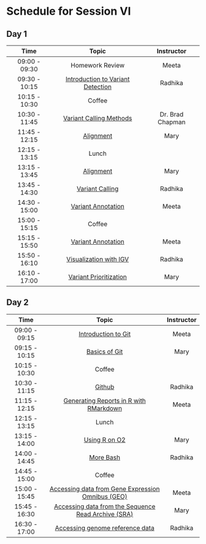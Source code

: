 # Schedule for Session VI

## Day 1

| Time            |   Topic  | Instructor |
|:------------------------:|:----------:|:--------:|
| 09:00 - 09:30 | Homework Review | Meeta |
| 09:30 - 10:15 | [Introduction to Variant Detection]() | Radhika |
| 10:15 - 10:30 | Coffee | |
| 10:30 - 11:45 | [Variant Calling Methods]() | Dr. Brad Chapman |
| 11:45 - 12:15 | [Alignment]() | Mary |
| 12:15 - 13:15 | Lunch | |
| 13:15 - 13:45 | [Alignment]() | Mary |
| 13:45 - 14:30 | [Variant Calling]() | Radhika |
| 14:30 - 15:00 | [Variant Annotation]() | Meeta |
| 15:00 - 15:15 | Coffee | |
| 15:15 - 15:50 | [Variant Annotation]() | Meeta |
| 15:50 - 16:10 | [Visualization with IGV]() | Radhika |
| 16:10 - 17:00 | [Variant Prioritization]() | Mary |

## Day 2

| Time            |   Topic  | Instructor |
|:------------------------:|:----------:|:--------:|
| 09:00 - 09:15 | [Introduction to Git]() | Meeta |
| 09:15 - 10:15 | [Basics of Git]() | Mary |
| 10:15 - 10:30 | Coffee | |
| 10:30 - 11:15 | [Github]() | Radhika |
| 11:15 - 12:15 | [Generating Reports in R with RMarkdown]() | Meeta |
| 12:15 - 13:15 | Lunch | |
| 13:15 - 14:00 | [Using R on O2]() | Mary |
| 14:00 - 14:45 | [More Bash]() | Radhika |
| 14:45 - 15:00 | Coffee | |
| 15:00 - 15:45 |[Accessing data from Gene Expression Omnibus (GEO)](https://hbctraining.github.io//Accessing_public_genomic_data/lessons/accessing_public_experimental_data.html)| Meeta |
| 15:45 - 16:30 |[Accessing data from the Sequence Read Archive (SRA)](https://hbctraining.github.io/Accessing_public_genomic_data/lessons/downloading_from_SRA.html)| Mary |
| 16:30 - 17:00 |[Accessing genome reference data](https://hbctraining.github.io/Accessing_public_genomic_data/lessons/accessing_genome_reference_data.html) | Radhika |
